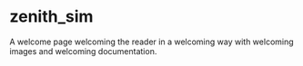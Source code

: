# zenith_sim
 
A welcome page welcoming the reader in a welcoming way with welcoming images and welcoming documentation. 

